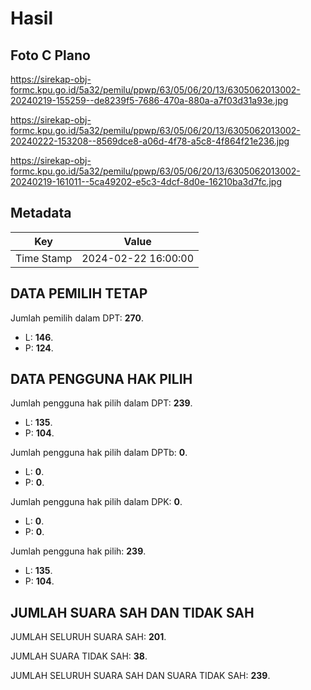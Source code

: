 # Hasil

## Foto C Plano

https://sirekap-obj-formc.kpu.go.id/5a32/pemilu/ppwp/63/05/06/20/13/6305062013002-20240219-155259--de8239f5-7686-470a-880a-a7f03d31a93e.jpg

https://sirekap-obj-formc.kpu.go.id/5a32/pemilu/ppwp/63/05/06/20/13/6305062013002-20240222-153208--8569dce8-a06d-4f78-a5c8-4f864f21e236.jpg

https://sirekap-obj-formc.kpu.go.id/5a32/pemilu/ppwp/63/05/06/20/13/6305062013002-20240219-161011--5ca49202-e5c3-4dcf-8d0e-16210ba3d7fc.jpg


## Metadata

| Key        | Value               |
| ---------- | ------------------- |
| Time Stamp | 2024-02-22 16:00:00 |


## DATA PEMILIH TETAP

Jumlah pemilih dalam DPT: **270**.
 * L: **146**.
 * P: **124**.

## DATA PENGGUNA HAK PILIH

Jumlah pengguna hak pilih dalam DPT: **239**.
 * L: **135**.
 * P: **104**.

Jumlah pengguna hak pilih dalam DPTb: **0**.
 * L: **0**.
 * P: **0**.

Jumlah pengguna hak pilih dalam DPK: **0**.
 * L: **0**.
 * P: **0**.

Jumlah pengguna hak pilih: **239**.
 * L: **135**.
 * P: **104**.

## JUMLAH SUARA SAH DAN TIDAK SAH

JUMLAH SELURUH SUARA SAH: **201**.

JUMLAH SUARA TIDAK SAH: **38**.

JUMLAH SELURUH SUARA SAH DAN SUARA TIDAK SAH: **239**.


